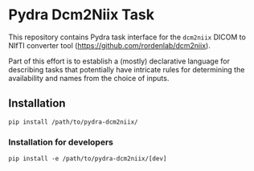 # Pydra Dcm2Niix Task

This repository contains Pydra task interface for the `dcm2niix`
DICOM to NIfTI converter tool (https://github.com/rordenlab/dcm2niix).

Part of this effort is to establish a (mostly) declarative language for describing tasks that
potentially have intricate rules for determining the availability and names from the choice of
inputs.

## Installation
```
pip install /path/to/pydra-dcm2niix/
```

### Installation for developers
```
pip install -e /path/to/pydra-dcm2niix/[dev]
```
